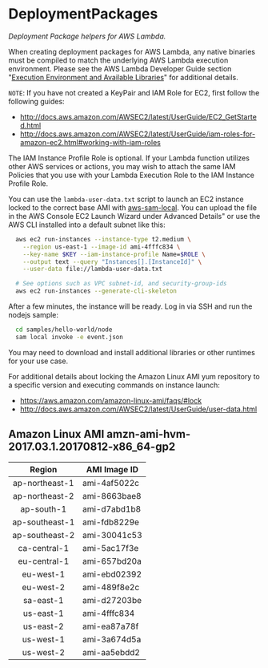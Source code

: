 # DeploymentPackages

*Deployment Package helpers for AWS Lambda.*

When creating deployment packages for AWS Lambda, any native binaries must be compiled to match the underlying AWS Lambda execution environment.
Please see the AWS Lambda Developer Guide section
"[Execution Environment and Available Libraries](http://docs.aws.amazon.com/lambda/latest/dg/current-supported-versions.html)"
for additional details.

`NOTE`: If you have not created a KeyPair and IAM Role for EC2, first follow the following guides:
* http://docs.aws.amazon.com/AWSEC2/latest/UserGuide/EC2_GetStarted.html
* http://docs.aws.amazon.com/AWSEC2/latest/UserGuide/iam-roles-for-amazon-ec2.html#working-with-iam-roles

The IAM Instance Profile Role is optional. If your Lambda function utilizes
other AWS services or actions, you may wish to attach the same IAM Policies
that you use with your Lambda Execution Role to the IAM Instance Profile Role.

You can use the `lambda-user-data.txt` script to launch an EC2 instance locked to the correct base AMI with [aws-sam-local](https://github.com/awslabs/aws-sam-local). You can upload the file in the AWS Console EC2 Launch Wizard under Advanced Details" or use the AWS CLI installed into a default subnet like this:
```bash
  aws ec2 run-instances --instance-type t2.medium \
    --region us-east-1 --image-id ami-4fffc834 \
    --key-name $KEY --iam-instance-profile Name=$ROLE \
    --output text --query "Instances[].[InstanceId]" \
    --user-data file://lambda-user-data.txt

  # See options such as VPC subnet-id, and security-group-ids
  aws ec2 run-instances --generate-cli-skeleton
```

After a few minutes, the instance will be ready. Log in via SSH and run the nodejs sample:
```bash
  cd samples/hello-world/node
  sam local invoke -e event.json
```

You may need to download and install additional libraries or other runtimes for your use case.

For additional details about locking the Amazon Linux AMI yum repository to a specific version and executing commands on instance launch:
* https://aws.amazon.com/amazon-linux-ami/faqs/#lock
* http://docs.aws.amazon.com/AWSEC2/latest/UserGuide/user-data.html

## Amazon Linux AMI amzn-ami-hvm-2017.03.1.20170812-x86_64-gp2

| Region | AMI Image ID |
| :---: | --- |
| ap-northeast-1| ami-4af5022c |
| ap-northeast-2| ami-8663bae8 |
| ap-south-1| ami-d7abd1b8 |
| ap-southeast-1| ami-fdb8229e |
| ap-southeast-2| ami-30041c53 |
| ca-central-1| ami-5ac17f3e |
| eu-central-1| ami-657bd20a |
| eu-west-1| ami-ebd02392 |
| eu-west-2| ami-489f8e2c |
| sa-east-1| ami-d27203be |
| us-east-1| ami-4fffc834 |
| us-east-2| ami-ea87a78f |
| us-west-1| ami-3a674d5a |
| us-west-2| ami-aa5ebdd2 |


